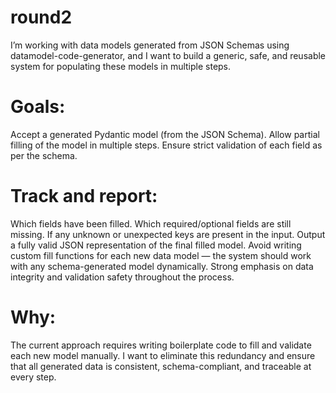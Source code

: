 # round2
I’m working with data models generated from JSON Schemas using datamodel-code-generator, and I want to build a generic, safe, and reusable system for populating these models in multiple steps.
# Goals:
Accept a generated Pydantic model (from the JSON Schema).
Allow partial filling of the model in multiple steps.
Ensure strict validation of each field as per the schema.
# Track and report:
Which fields have been filled.
Which required/optional fields are still missing.
If any unknown or unexpected keys are present in the input.
Output a fully valid JSON representation of the final filled model.
Avoid writing custom fill functions for each new data model — the system should work with any schema-generated model dynamically.
Strong emphasis on data integrity and validation safety throughout the process.
#  Why:
The current approach requires writing boilerplate code to fill and validate each new model manually. I want to eliminate this redundancy and ensure that all generated data is consistent, schema-compliant, and traceable at every step.
